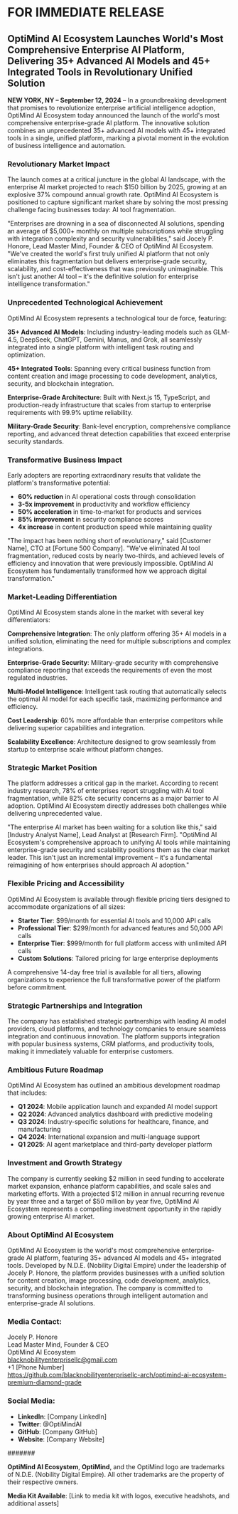 # FOR IMMEDIATE RELEASE

## OptiMind AI Ecosystem Launches World's Most Comprehensive Enterprise AI Platform, Delivering 35+ Advanced AI Models and 45+ Integrated Tools in Revolutionary Unified Solution

**NEW YORK, NY – September 12, 2024** – In a groundbreaking development that promises to revolutionize enterprise artificial intelligence adoption, OptiMind AI Ecosystem today announced the launch of the world's most comprehensive enterprise-grade AI platform. The innovative solution combines an unprecedented 35+ advanced AI models with 45+ integrated tools in a single, unified platform, marking a pivotal moment in the evolution of business intelligence and automation.

### **Revolutionary Market Impact**

The launch comes at a critical juncture in the global AI landscape, with the enterprise AI market projected to reach $150 billion by 2025, growing at an explosive 37% compound annual growth rate. OptiMind AI Ecosystem is positioned to capture significant market share by solving the most pressing challenge facing businesses today: AI tool fragmentation.

"Enterprises are drowning in a sea of disconnected AI solutions, spending an average of $5,000+ monthly on multiple subscriptions while struggling with integration complexity and security vulnerabilities," said Jocely P. Honore, Lead Master Mind, Founder & CEO of OptiMind AI Ecosystem. "We've created the world's first truly unified AI platform that not only eliminates this fragmentation but delivers enterprise-grade security, scalability, and cost-effectiveness that was previously unimaginable. This isn't just another AI tool – it's the definitive solution for enterprise intelligence transformation."

### **Unprecedented Technological Achievement**

OptiMind AI Ecosystem represents a technological tour de force, featuring:

**35+ Advanced AI Models**: Including industry-leading models such as GLM-4.5, DeepSeek, ChatGPT, Gemini, Manus, and Grok, all seamlessly integrated into a single platform with intelligent task routing and optimization.

**45+ Integrated Tools**: Spanning every critical business function from content creation and image processing to code development, analytics, security, and blockchain integration.

**Enterprise-Grade Architecture**: Built with Next.js 15, TypeScript, and production-ready infrastructure that scales from startup to enterprise requirements with 99.9% uptime reliability.

**Military-Grade Security**: Bank-level encryption, comprehensive compliance reporting, and advanced threat detection capabilities that exceed enterprise security standards.

### **Transformative Business Impact**

Early adopters are reporting extraordinary results that validate the platform's transformative potential:

- **60% reduction** in AI operational costs through consolidation
- **3-5x improvement** in productivity and workflow efficiency
- **50% acceleration** in time-to-market for products and services
- **85% improvement** in security compliance scores
- **4x increase** in content production speed while maintaining quality

"The impact has been nothing short of revolutionary," said [Customer Name], CTO at [Fortune 500 Company]. "We've eliminated AI tool fragmentation, reduced costs by nearly two-thirds, and achieved levels of efficiency and innovation that were previously impossible. OptiMind AI Ecosystem has fundamentally transformed how we approach digital transformation."

### **Market-Leading Differentiation**

OptiMind AI Ecosystem stands alone in the market with several key differentiators:

**Comprehensive Integration**: The only platform offering 35+ AI models in a unified solution, eliminating the need for multiple subscriptions and complex integrations.

**Enterprise-Grade Security**: Military-grade security with comprehensive compliance reporting that exceeds the requirements of even the most regulated industries.

**Multi-Model Intelligence**: Intelligent task routing that automatically selects the optimal AI model for each specific task, maximizing performance and efficiency.

**Cost Leadership**: 60% more affordable than enterprise competitors while delivering superior capabilities and integration.

**Scalability Excellence**: Architecture designed to grow seamlessly from startup to enterprise scale without platform changes.

### **Strategic Market Position**

The platform addresses a critical gap in the market. According to recent industry research, 78% of enterprises report struggling with AI tool fragmentation, while 82% cite security concerns as a major barrier to AI adoption. OptiMind AI Ecosystem directly addresses both challenges while delivering unprecedented value.

"The enterprise AI market has been waiting for a solution like this," said [Industry Analyst Name], Lead Analyst at [Research Firm]. "OptiMind AI Ecosystem's comprehensive approach to unifying AI tools while maintaining enterprise-grade security and scalability positions them as the clear market leader. This isn't just an incremental improvement – it's a fundamental reimagining of how enterprises should approach AI adoption."

### **Flexible Pricing and Accessibility**

OptiMind AI Ecosystem is available through flexible pricing tiers designed to accommodate organizations of all sizes:

- **Starter Tier**: $99/month for essential AI tools and 10,000 API calls
- **Professional Tier**: $299/month for advanced features and 50,000 API calls
- **Enterprise Tier**: $999/month for full platform access with unlimited API calls
- **Custom Solutions**: Tailored pricing for large enterprise deployments

A comprehensive 14-day free trial is available for all tiers, allowing organizations to experience the full transformative power of the platform before commitment.

### **Strategic Partnerships and Integration**

The company has established strategic partnerships with leading AI model providers, cloud platforms, and technology companies to ensure seamless integration and continuous innovation. The platform supports integration with popular business systems, CRM platforms, and productivity tools, making it immediately valuable for enterprise customers.

### **Ambitious Future Roadmap**

OptiMind AI Ecosystem has outlined an ambitious development roadmap that includes:

- **Q1 2024**: Mobile application launch and expanded AI model support
- **Q2 2024**: Advanced analytics dashboard with predictive modeling
- **Q3 2024**: Industry-specific solutions for healthcare, finance, and manufacturing
- **Q4 2024**: International expansion and multi-language support
- **Q1 2025**: AI agent marketplace and third-party developer platform

### **Investment and Growth Strategy**

The company is currently seeking $2 million in seed funding to accelerate market expansion, enhance platform capabilities, and scale sales and marketing efforts. With a projected $12 million in annual recurring revenue by year three and a target of $50 million by year five, OptiMind AI Ecosystem represents a compelling investment opportunity in the rapidly growing enterprise AI market.

### **About OptiMind AI Ecosystem**

OptiMind AI Ecosystem is the world's most comprehensive enterprise-grade AI platform, featuring 35+ advanced AI models and 45+ integrated tools. Developed by N.D.E. (Nobility Digital Empire) under the leadership of Jocely P. Honore, the platform provides businesses with a unified solution for content creation, image processing, code development, analytics, security, and blockchain integration. The company is committed to transforming business operations through intelligent automation and enterprise-grade AI solutions.

### **Media Contact:**

Jocely P. Honore  
Lead Master Mind, Founder & CEO  
OptiMind AI Ecosystem  
blacknobilityenterprisellc@gmail.com  
+1 [Phone Number]  
https://github.com/blacknobilityenterprisellc-arch/optimind-ai-ecosystem-premium-diamond-grade

### **Social Media:**
- **LinkedIn**: [Company LinkedIn]
- **Twitter**: @OptiMindAI
- **GitHub**: [Company GitHub]
- **Website**: [Company Website]

#######

**OptiMind AI Ecosystem**, **OptiMind**, and the OptiMind logo are trademarks of N.D.E. (Nobility Digital Empire). All other trademarks are the property of their respective owners.

**Media Kit Available**: [Link to media kit with logos, executive headshots, and additional assets]